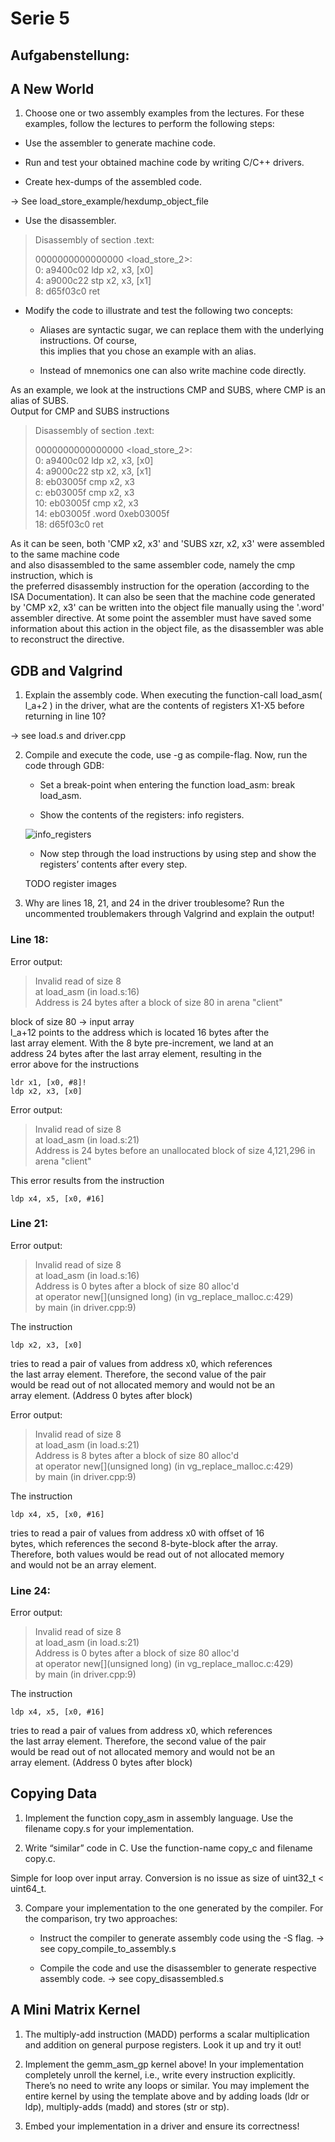 # Serie 5

## Aufgabenstellung:

## A New World

1. Choose one or two assembly examples from the lectures. For these examples, follow the lectures to perform the following steps:

  - Use the assembler to generate machine code.

  - Run and test your obtained machine code by writing C/C++ drivers.

  - Create hex-dumps of the assembled code.

-> See load_store_example/hexdump_object_file

  - Use the disassembler.

  >Disassembly of section .text:  
  >  
  >0000000000000000 <load_store_2>:  
  >    0:   a9400c02        ldp     x2, x3, [x0]  
  >    4:   a9000c22        stp     x2, x3, [x1]  
  >    8:   d65f03c0        ret  


  - Modify the code to illustrate and test the following two concepts:

    - Aliases are syntactic sugar, we can replace them with the underlying instructions. Of course,  
    this implies that you chose an example with an alias.

    - Instead of mnemonics one can also write machine code directly.

As an example, we look at the instructions CMP and SUBS, where
CMP is an alias of SUBS.  
Output for CMP and SUBS instructions  

  >Disassembly of section .text:  
  >  
  >0000000000000000 <load_store_2>:  
  >   0:   a9400c02        ldp     x2, x3, [x0]  
  >   4:   a9000c22        stp     x2, x3, [x1]  
  >   8:   eb03005f        cmp     x2, x3  
  >   c:   eb03005f        cmp     x2, x3  
  >   10:  eb03005f        cmp     x2, x3  
  >   14:  eb03005f        .word   0xeb03005f  
  >   18:  d65f03c0        ret  

As it can be seen, both 'CMP x2, x3' and 'SUBS xzr, x2, x3' were assembled to the same machine code  
and also disassembled to the same assembler code, namely the cmp instruction, which is  
the preferred disassembly instruction for the operation (according to the ISA Documentation).
It can also be seen that the machine code generated by 'CMP x2, x3' can be written
into the object file manually using the '.word' assembler directive. At some point
the assembler must have saved some information about this action in the object file,
as the disassembler was able to reconstruct the directive.

## GDB and Valgrind

1. Explain the assembly code. When executing the function-call load_asm( l_a+2 ) in the driver, what are the contents of registers X1-X5 before returning in line 10?

-> see load.s and driver.cpp

2. Compile and execute the code, use -g as compile-flag. Now, run the code through GDB:
    - Set a break-point when entering the function load_asm: break load_asm.

    - Show the contents of the registers: info registers.

    ![info_registers](images/info_registers.png)

    - Now step through the load instructions by using step and show the registers’ contents after every step.

    TODO register images

3. Why are lines 18, 21, and 24 in the driver troublesome? Run the uncommented troublemakers through Valgrind and explain the output!

### Line 18:
Error output:
  >Invalid read of size 8  
  >at load_asm (in load.s:16)  
  >Address is 24 bytes after a block of size 80 in arena "client"  

  block of size 80 -> input array  
  l_a+12 points to the address which is located 16 bytes after the  
  last array element. With the 8 byte pre-increment, we land at an  
  address 24 bytes after the last array  element, resulting in the  
  error above for the instructions  
  
    ldr x1, [x0, #8]!    
    ldp x2, x3, [x0]   
    
Error output:
  >Invalid read of size 8  
  >at load_asm (in load.s:21)  
  >Address is 24 bytes before an unallocated block of size 4,121,296 in arena "client"  

  This error results from the instruction
  
    ldp x4, x5, [x0, #16]

### Line 21:
Error output:
  >Invalid read of size 8  
  >at load_asm (in load.s:16)  
  >Address is 0 bytes after a block of size 80 alloc'd  
  >at operator new[](unsigned long) (in vg_replace_malloc.c:429)  
  >by main (in driver.cpp:9)  

  The instruction  
  
    ldp x2, x3, [x0]  
    
  tries to read a pair of values from address x0, which references  
  the last array element. Therefore, the second value of the pair  
  would be read out of not allocated memory and would not be an  
  array element. (Address 0 bytes after block)  

Error output:
  >Invalid read of size 8  
  >at load_asm (in load.s:21)  
  >Address is 8 bytes after a block of size 80 alloc'd  
  >at operator new[](unsigned long) (in vg_replace_malloc.c:429)  
  >by main (in driver.cpp:9)  

  The instruction  
  
    ldp x4, x5, [x0, #16]
    
  tries to read a pair of values from address x0 with offset of 16  
  bytes, which references the second 8-byte-block after the array.  
  Therefore, both values would be read out of not allocated memory  
  and would not be an array element.  

### Line 24:
Error output:  
  >Invalid read of size 8  
  >at load_asm (in load.s:21)  
  >Address is 0 bytes after a block of size 80 alloc'd  
  >at operator new[](unsigned long) (in vg_replace_malloc.c:429)  
  >by main (in driver.cpp:9)  

  The instruction  
  
    ldp x4, x5, [x0, #16]  
    
  tries to read a pair of values from address x0, which references  
  the last array element. Therefore, the second value of the pair  
  would be read out of not allocated memory and would not be an  
  array element. (Address 0 bytes after block)  

## Copying Data

1. Implement the function copy_asm in assembly language. Use the filename copy.s for your implementation.

2. Write “similar” code in C. Use the function-name copy_c and filename copy.c.

  Simple for loop over input array. Conversion is no issue as size of uint32_t < uint64_t.

3. Compare your implementation to the one generated by the compiler. For the comparison, try two approaches:
    - Instruct the compiler to generate assembly code using the -S flag.
    -> see copy_compile_to_assembly.s

    - Compile the code and use the disassembler to generate respective assembly code.
    -> see copy_disassembled.s


## A Mini Matrix Kernel

1. The multiply-add instruction (MADD) performs a scalar multiplication and addition on general purpose registers. Look it up and try it out!

2. Implement the gemm_asm_gp kernel above! In your implementation completely unroll the kernel, i.e., write every instruction explicitly. There’s no need to write any loops or similar. You may implement the entire kernel by using the template above and by adding loads (ldr or ldp), multiply-adds (madd) and stores (str or stp).

3. Embed your implementation in a driver and ensure its correctness!



